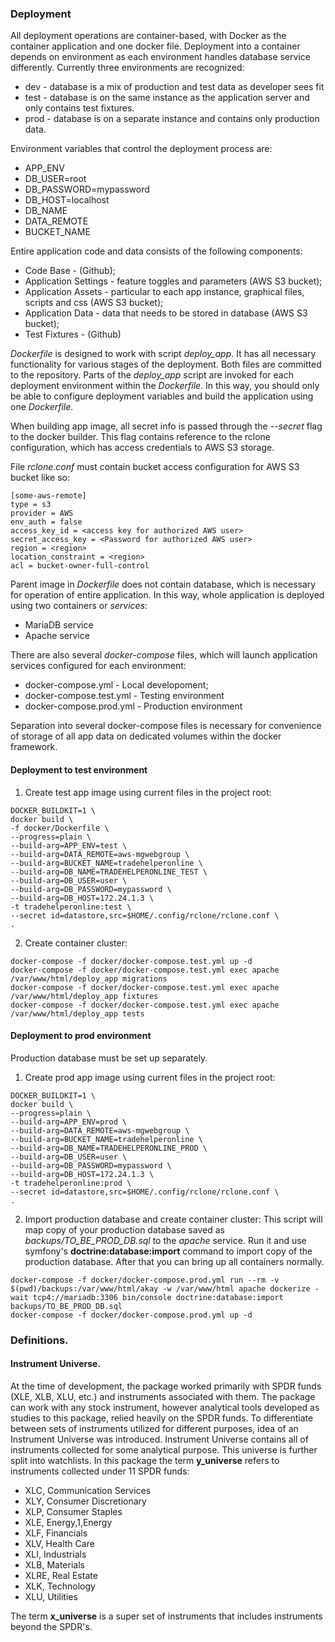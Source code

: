 ### Deployment
All deployment operations are container-based, with Docker as the container application and one docker file. Deployment into a container depends on environment as each environment handles database service differently. Currently three environments are recognized:
* dev - database is a mix of production and test data as developer sees fit
* test - database is on the same instance as the application server and only contains test fixtures.
* prod - database is on a separate instance and contains only production data.

Environment variables that control the deployment process are:
* APP_ENV
* DB_USER=root
* DB_PASSWORD=mypassword
* DB_HOST=localhost
* DB_NAME
* DATA_REMOTE
* BUCKET_NAME

Entire application code and data consists of the following components:
* Code Base - (Github);
* Application Settings - feature toggles and parameters (AWS S3 bucket);
* Application Assets - particular to each app instance, graphical files, scripts and css (AWS S3 bucket);
* Application Data - data that needs to be stored in database (AWS S3 bucket);
* Test Fixtures - (Github)

*Dockerfile* is designed to work with script *deploy_app*. It has all necessary functionality for various stages of the deployment. Both files are committed to the repository. Parts of the *deploy_app* script are invoked for each deployment environment within the *Dockerfile*. In this way, you should only be able to configure deployment variables and build the application using one *Dockerfile*.

When building app image, all secret info is passed through the *--secret* flag to the docker builder. This flag contains reference to the rclone configuration, which has access credentials to AWS S3 storage.

File *rclone.conf* must contain bucket access configuration for AWS S3 bucket like so:
```text
[some-aws-remote]
type = s3
provider = AWS
env_auth = false
access_key_id = <access key for authorized AWS user>
secret_access_key = <Password for authorized AWS user>
region = <region>
location_constraint = <region>
acl = bucket-owner-full-control
```

Parent image in *Dockerfile* does not contain database, which is necessary for operation of entire application. In this way, whole application is deployed using two containers or *services*:
* MariaDB service
* Apache service

There are also several *docker-compose* files, which will launch application services configured for each environment:
* docker-compose.yml - Local developoment;
* docker-compose.test.yml - Testing environment
* docker-compose.prod.yml - Production environment

Separation into several docker-compose files is necessary for convenience of storage of all app data on dedicated volumes within the docker framework.  


#### Deployment to test environment
1. Create test app image using current files in the project root:
```shell script
DOCKER_BUILDKIT=1 \
docker build \
-f docker/Dockerfile \
--progress=plain \
--build-arg=APP_ENV=test \
--build-arg=DATA_REMOTE=aws-mgwebgroup \
--build-arg=BUCKET_NAME=tradehelperonline \
--build-arg=DB_NAME=TRADEHELPERONLINE_TEST \
--build-arg=DB_USER=user \
--build-arg=DB_PASSWORD=mypassword \
--build-arg=DB_HOST=172.24.1.3 \
-t tradehelperonline:test \
--secret id=datastore,src=$HOME/.config/rclone/rclone.conf \
.
```

2. Create container cluster:
```shell script
docker-compose -f docker/docker-compose.test.yml up -d
docker-compose -f docker/docker-compose.test.yml exec apache /var/www/html/deploy_app migrations
docker-compose -f docker/docker-compose.test.yml exec apache /var/www/html/deploy_app fixtures
docker-compose -f docker/docker-compose.test.yml exec apache /var/www/html/deploy_app tests
```

#### Deployment to prod environment
Production database must be set up separately.

1. Create prod app image using current files in the project root:
```shell script
DOCKER_BUILDKIT=1 \
docker build \
--progress=plain \
--build-arg=APP_ENV=prod \
--build-arg=DATA_REMOTE=aws-mgwebgroup \
--build-arg=BUCKET_NAME=tradehelperonline \
--build-arg=DB_NAME=TRADEHELPERONLINE_PROD \
--build-arg=DB_USER=user \
--build-arg=DB_PASSWORD=mypassword \
--build-arg=DB_HOST=172.24.1.3 \
-t tradehelperonline:prod \
--secret id=datastore,src=$HOME/.config/rclone/rclone.conf \
.
```

2. Import production database and create container cluster:
This script will map copy of your production database saved as *backups/TO_BE_PROD_DB.sql* to the *apache* service. Run it and use symfony's __doctrine:database:import__ command to import copy of the production database. After that you can bring up all containers normally.
```shell script
docker-compose -f docker/docker-compose.prod.yml run --rm -v $(pwd)/backups:/var/www/html/akay -w /var/www/html apache dockerize -wait tcp4://mariadb:3306 bin/console doctrine:database:import backups/TO_BE_PROD_DB.sql 
docker-compose -f docker/docker-compose.prod.yml up -d
```

### Definitions.

#### Instrument Universe.
At the time of development, the package worked primarily with SPDR funds (XLE, XLB, XLU, etc.) and instruments associated with them. The package can work with any stock instrument, however analytical tools developed as studies to this package, relied heavily on the SPDR funds. To differentiate between sets of instruments utilized for different purposes, idea of an Instrument Universe was introduced. Instrument Universe contains all of instruments collected for some analytical purpose. This universe is further split into watchlists. In this package the term **y_universe** refers to instruments collected under 11 SPDR funds:
* XLC, Communication Services
* XLY, Consumer Discretionary
* XLP, Consumer Staples
* XLE, Energy,1,Energy
* XLF, Financials
* XLV, Health Care
* XLI, Industrials
* XLB, Materials
* XLRE, Real Estate
* XLK, Technology
* XLU, Utilities

The term **x_universe** is a super set of instruments that includes instruments beyond the SPDR's.
